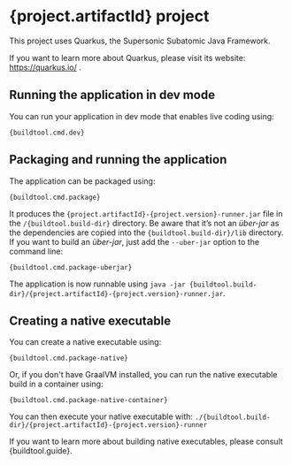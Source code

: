 # {project.artifactId} project

This project uses Quarkus, the Supersonic Subatomic Java Framework.

If you want to learn more about Quarkus, please visit its website: https://quarkus.io/ .

## Running the application in dev mode

You can run your application in dev mode that enables live coding using:
```shell script
{buildtool.cmd.dev}
```

## Packaging and running the application

The application can be packaged using:
```shell script
{buildtool.cmd.package}
```
It produces the `{project.artifactId}-{project.version}-runner.jar` file in the `/{buildtool.build-dir}` directory.
Be aware that it’s not an _über-jar_ as the dependencies are copied into the `{buildtool.build-dir}/lib` directory.
If you want to build an _über-jar_, just add the `--uber-jar` option to the command line:
```shell script
{buildtool.cmd.package-uberjar}
```

The application is now runnable using `java -jar {buildtool.build-dir}/{project.artifactId}-{project.version}-runner.jar`.

## Creating a native executable

You can create a native executable using: 
```shell script
{buildtool.cmd.package-native}
```

Or, if you don't have GraalVM installed, you can run the native executable build in a container using: 
```shell script
{buildtool.cmd.package-native-container}
```

You can then execute your native executable with: `./{buildtool.build-dir}/{project.artifactId}-{project.version}-runner`

If you want to learn more about building native executables, please consult {buildtool.guide}.
